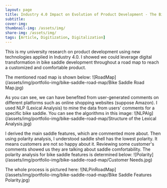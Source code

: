 ```yaml
---
layout: page
title: Industry 4.0 Impact on Evolution of Product Development - The Bicycle Saddle Case Study
subtitle: 
cover-img: 
thumbnail-img: /assets/img/
share-img: /assets/img/
tags: [Article, Digitization, Digitalization]
---
```


This is my university research on product development using new technologies applied in Industry 4.0. I showed we could leverage digital transformation in bike saddle development throughout a road map to reach a customized and comfortable product.

The mentioned road map is shown below:
![RoadMap](/assets/img/portfolio-img/bike-saddle-road-map/Bike Saddle Road Map.jpg)

As you can see, we can have benefited from user-generated comments on different platforms such as online shopping websites (suppose Amazon). I used NLP (Lexical Analysis) to mine the data from users' comments for a specific bike saddle. You can see the algorithms in this image:
![NLPAlg](/assets/img/portfolio-img/bike-saddle-road-map/Structure of the Lexical Analysis.jpg)

I derived the main saddle features, which are commented more about. Then using polarity analysis, I understood saddle shell has the lowest polarity. It means customers are not so happy about it. Reviewing some customer's comments showed us they are talking about saddle comfortability. The polarity analysis for bike saddle features is determined below:
![Polarity](/assets/img/portfolio-img/bike-saddle-road-map/Customer Needs.jpg)

The whole process is pictured here: 
![NLPinRoadMap](/assets/img/portfolio-img/bike-saddle-road-map/Bike Saddle Features Polarity.jpg)

